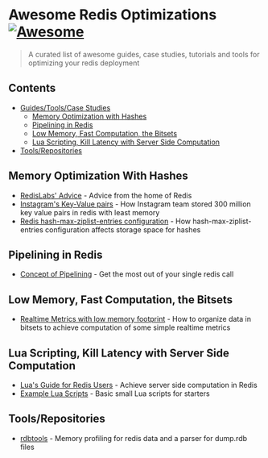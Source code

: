 # Awesome Redis Optimizations [![Awesome](https://awesome.re/badge.svg)](https://awesome.re)

> A curated list of awesome guides, case studies, tutorials and tools for optimizing your redis deployment

## Contents

- [Guides/Tools/Case Studies](#guidestoolscase-studies)
  - [Memory Optimization with Hashes](#memory-optimization-with-hashes)
  - [Pipelining in Redis](#pipelining-in-redis)
  - [Low Memory, Fast Computation, the Bitsets](#low-memory-fast-computation-the-bitsets)
  - [Lua Scripting, Kill Latency with Server Side Computation](#lua-scripting-kill-latency-with-server-side-computation)
- [Tools/Repositories](#toolsrepositories)


## Memory Optimization With Hashes

- [RedisLabs' Advice](https://docs.redislabs.com/latest/ri/memory-optimizations/) - Advice from the home of Redis
- [Instagram's Key-Value pairs](https://instagram-engineering.com/storing-hundreds-of-millions-of-simple-key-value-pairs-in-redis-1091ae80f74c) - How Instagram team stored 300 million key value pairs in redis with least memory
- [Redis hash-max-ziplist-entries configuration](https://www.peterbe.com/plog/understanding-redis-hash-max-ziplist-entries) - How hash-max-ziplist-entries configuration affects storage space for hashes


## Pipelining in Redis

- [Concept of Pipelining](https://redis.io/topics/pipelining) - Get the most out of your single redis call


## Low Memory, Fast Computation, the Bitsets

- [Realtime Metrics with low memory footprint](https://blog.getspool.com/2011/11/29/fast-easy-realtime-metrics-using-redis-bitmaps/) - How to organize data in bitsets to achieve computation of some simple realtime metrics


## Lua Scripting, Kill Latency with Server Side Computation

- [Lua's Guide for Redis Users](https://www.redisgreen.net/blog/intro-to-lua-for-redis-programmers/) - Achieve server side computation in Redis
- [Example Lua Scripts](https://www.redisgreen.net/library.html) - Basic small Lua scripts for starters


## Tools/Repositories

- [rdbtools](https://github.com/sripathikrishnan/redis-rdb-tools) - Memory profiling for redis data and a parser for dump.rdb files
